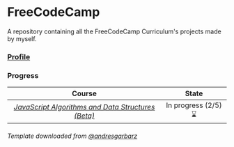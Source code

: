 # FreeCodeCamp

A repository containing all the FreeCodeCamp Curriculum's projects made by myself.

### [Profile](https://www.freecodecamp.org/matiaspontoriero)

### Progress

|                                                                 Course                                                                 |        State         |
| :------------------------------------------------------------------------------------------------------------------------------------: | :------------------: |
| [_JavaScript Algorithms and Data Structures (Beta)_](https://github.com/matiaspontoriero/FreeCodeCamp/tree/main/Responsive-Web-Design) | In progress (2/5) ⌛ |

###### _Template downloaded from [@andresgarbarz](https://github.com/andresgarbarz)_
